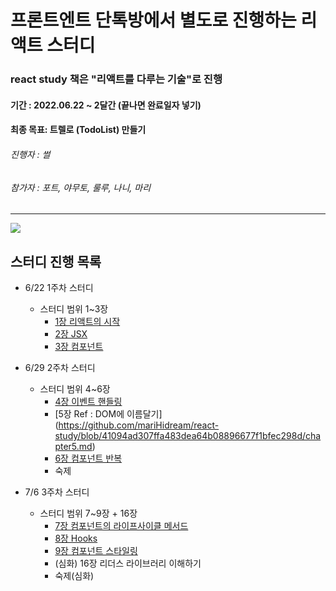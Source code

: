 # 프론트엔트 단톡방에서 별도로 진행하는 리액트 스터디
### react study 책은 "리액트를 다루는 기술"로 진행
#### 기간 : 2022.06.22 ~ 2달간 (끝나면 완료일자 넣기)
#### 최종 목표: 트렐로 (TodoList) 만들기

###### 진행자 : 썰
###### 참가자 : 포트, 야무토, 룰루, 나니, 마리 

***

<img src="https://s3.us-west-2.amazonaws.com/secure.notion-static.com/ce924df0-8e1c-4e6b-bf02-947bbbc2c49e/Untitled.png?X-Amz-Algorithm=AWS4-HMAC-SHA256&X-Amz-Content-Sha256=UNSIGNED-PAYLOAD&X-Amz-Credential=AKIAT73L2G45EIPT3X45%2F20220703%2Fus-west-2%2Fs3%2Faws4_request&X-Amz-Date=20220703T005438Z&X-Amz-Expires=86400&X-Amz-Signature=dbdb9534810a5c9d560b680be49e93ed3d55e1ea73d37aada12c2ec3842f83b9&X-Amz-SignedHeaders=host&response-content-disposition=filename%20%3D%22Untitled.png%22&x-id=GetObject"></img>

## 스터디 진행 목록

* 6/22 1주차 스터디
  * 스터디 범위 1~3장
    * [1장 리액트의 시작](https://github.com/mariHidream/react-study/blob/41094ad307ffa483dea64b08896677f1bfec298d/chapter1.md)
    * [2장 JSX](https://github.com/mariHidream/react-study/blob/41094ad307ffa483dea64b08896677f1bfec298d/chapter2.md) 
    * [3장 컴포넌트](https://github.com/mariHidream/react-study/blob/41094ad307ffa483dea64b08896677f1bfec298d/chapter3.md)
  
* 6/29 2주차 스터디
  * 스터디 범위 4~6장
    * [4장 이벤트 핸들링](https://github.com/mariHidream/react-study/blob/41094ad307ffa483dea64b08896677f1bfec298d/chapter4.md)
    * [5장 Ref : DOM에 이름달기] (https://github.com/mariHidream/react-study/blob/41094ad307ffa483dea64b08896677f1bfec298d/chapter5.md)
    * [6장 컴포넌트 반복](https://github.com/mariHidream/react-study/blob/41094ad307ffa483dea64b08896677f1bfec298d/chapter6.md)
    * 숙제
    
* 7/6 3주차 스터디
  * 스터디 범위 7~9장 + 16장
    * [7장 컴포넌트의 라이프사이클 메서드](https://github.com/mariHidream/react-study/blob/41094ad307ffa483dea64b08896677f1bfec298d/chapter7.md)
    * [8장 Hooks](https://github.com/mariHidream/react-study/blob/41094ad307ffa483dea64b08896677f1bfec298d/chapter8.md)
    * [9장 컴포넌트 스타일링](https://github.com/mariHidream/react-study/blob/41094ad307ffa483dea64b08896677f1bfec298d/chapter9.md)
    * (심화) 16장 리더스 라이브러리 이해하기
    * 숙제(심화)
